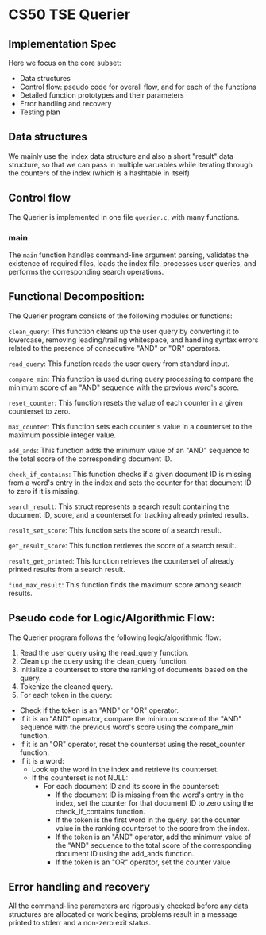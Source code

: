 # CS50 TSE Querier
## Implementation Spec

Here we focus on the core subset:

-  Data structures
-  Control flow: pseudo code for overall flow, and for each of the functions
-  Detailed function prototypes and their parameters
-  Error handling and recovery
-  Testing plan

## Data structures 

We mainly use the index data structure and also a short "result" data structure, so that we can pass in multiple varuables while iterating through the counters of the index (which is a hashtable in itself)

## Control flow

The Querier is implemented in one file `querier.c`, with many functions.

### main

The `main` function handles command-line argument parsing, validates the existence of required files, loads the index file, processes user queries, and performs the corresponding search operations.

## Functional Decomposition:

The Querier program consists of the following modules or functions:

`clean_query`: This function cleans up the user query by converting it to lowercase, removing leading/trailing whitespace, and handling syntax errors related to the presence of consecutive "AND" or "OR" operators.

`read_query`: This function reads the user query from standard input.

`compare_min`: This function is used during query processing to compare the minimum score of an "AND" sequence with the previous word's score.

`reset_counter`: This function resets the value of each counter in a given counterset to zero.

`max_counter`: This function sets each counter's value in a counterset to the maximum possible integer value.

`add_ands`: This function adds the minimum value of an "AND" sequence to the total score of the corresponding document ID.

`check_if_contains`: This function checks if a given document ID is missing from a word's entry in the index and sets the counter for that document ID to zero if it is missing.

`search_result`: This struct represents a search result containing the document ID, score, and a counterset for tracking already printed results.

`result_set_score`: This function sets the score of a search result.

`get_result_score`: This function retrieves the score of a search result.

`result_get_printed`: This function retrieves the counterset of already printed results from a search result.

`find_max_result`: This function finds the maximum score among search results.

## Pseudo code for Logic/Algorithmic Flow:
The Querier program follows the following logic/algorithmic flow:

1. Read the user query using the read_query function.
2. Clean up the query using the clean_query function.
3. Initialize a counterset to store the ranking of documents based on the query.
4. Tokenize the cleaned query.
5. For each token in the query:
- Check if the token is an "AND" or "OR" operator.
- If it is an "AND" operator, compare the minimum score of the "AND" sequence with the previous word's score using the compare_min function.
- If it is an "OR" operator, reset the counterset using the reset_counter function.
- If it is a word:
    - Look up the word in the index and retrieve its counterset.
    - If the counterset is not NULL:
        - For each document ID and its score in the counterset:
            - If the document ID is missing from the word's entry in the index, set the counter for that document ID to zero using the check_if_contains function.
            - If the token is the first word in the query, set the counter value in the ranking counterset to the score from the index.
            - If the token is an "AND" operator, add the minimum value of the "AND" sequence to the total score of the corresponding document ID using the add_ands function.
            - If the token is an "OR" operator, set the counter value

## Error handling and recovery

All the command-line parameters are rigorously checked before any data structures are allocated or work begins; problems result in a message printed to stderr and a non-zero exit status.
